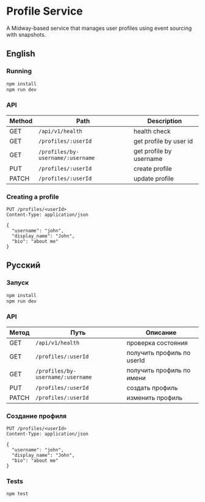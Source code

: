 # Profile Service

A Midway-based service that manages user profiles using event sourcing with snapshots.

## English

### Running

```bash
npm install
npm run dev
```

### API

| Method | Path                                  | Description                  |
| ------ | ------------------------------------- | ---------------------------- |
| GET    | `/api/v1/health`                      | health check                 |
| GET    | `/profiles/:userId`                   | get profile by user id       |
| GET    | `/profiles/by-username/:username`     | get profile by username      |
| PUT    | `/profiles/:userId`                   | create profile               |
| PATCH  | `/profiles/:userId`                   | update profile               |

### Creating a profile

```http
PUT /profiles/<userId>
Content-Type: application/json

{
  "username": "john",
  "display_name": "John",
  "bio": "about me"
}
```

## Русский

### Запуск

```bash
npm install
npm run dev
```

### API

| Метод | Путь                                   | Описание                     |
| ----- | -------------------------------------- | ---------------------------- |
| GET   | `/api/v1/health`                       | проверка состояния           |
| GET   | `/profiles/:userId`                    | получить профиль по userId   |
| GET   | `/profiles/by-username/:username`      | получить профиль по имени    |
| PUT   | `/profiles/:userId`                    | создать профиль              |
| PATCH | `/profiles/:userId`                    | изменить профиль             |

### Создание профиля

```http
PUT /profiles/<userId>
Content-Type: application/json

{
  "username": "john",
  "display_name": "John",
  "bio": "about me"
}
```

### Tests

```bash
npm test
```

